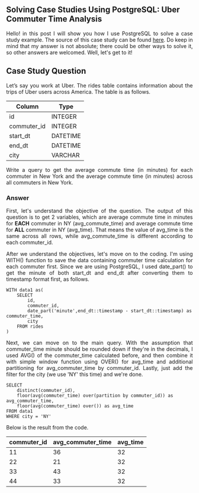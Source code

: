 ## Solving Case Studies Using PostgreSQL: Uber Commuter Time Analysis

<p align="justify">
  Hello! in this post I will show you how I use PostgreSQL to solve a case study example. The source of this case study can be found <a href ="https://www.interviewquery.com"> here</a>. Do keep in mind that my answer is not absolute; there could be other ways to solve it, so other answers are welcomed. Well, let's get to it!
</p>

<h2>Case Study Question</h2>
<p align="justify">
  Let’s say you work at Uber. The rides table contains information about the trips of Uber users across America. The table is as follows.</p>
  
  | Column | Type |
  | ------ | ---- |
  | id | INTEGER |
  | commuter_id | INTEGER |
  | start_dt | DATETIME |
  | end_dt | DATETIME |
  | city | VARCHAR |

<p align="justify">
  Write a query to get the average commute time (in minutes) for each commuter in New York and the average commute time (in minutes) across all commuters in   New York.</p> 
  
<h3>Answer</h3>
<p align="justify">
  First, let's understand the objective of the question. The output of this question is to get 2 variables, which are average commute time in minutes for <b>EACH</b> commuter in NY (avg_commute_time) and average commute time for <b>ALL</b> commuter in NY (avg_time). That means the value of avg_time is the same across all rows, while avg_commute_time is different according to each commuter_id. </p>
  
<p align="justify">
  After we understand the objectives, let's move on to the coding. I'm using WITH() function to save the data containing commuter time calculation for each commuter first. Since we are using PostgreSQL, I used date_part() to get the minute of both start_dt and end_dt after converting them to timestamp format first, as follows. </p>
  
```tsql
WITH data1 as(
    SELECT
        id,
        commuter_id,
        date_part('minute',end_dt::timestamp - start_dt::timestamp) as commuter_time,
        city
    FROM rides
)
```

<p align="justify">
  Next, we can move on to the main query. With the assumption that commuter_time minute should be rounded down if they're in the decimals, I used AVG() of the commuter_time calculated before, and then combine it with simple window function using OVER() for avg_time and additional partitioning for avg_commuter_time by commuter_id. Lastly, just add the filter for the city (we use 'NY' this time) and we're done. </p>

```tsql
SELECT 
    distinct(commuter_id),
    floor(avg(commuter_time) over(partition by commuter_id)) as avg_commuter_time,
    floor(avg(commuter_time) over()) as avg_time
FROM data1
WHERE city = 'NY'
```

<p align="justify"> Below is the result from the code. </p>

| commuter_id |	avg_commuter_time |	avg_time
| --- | --- | --- |
| 11	| 36	| 32 |
| 22	| 21	| 32 |
| 33	| 43	| 32 |
| 44	| 33	| 32 |
